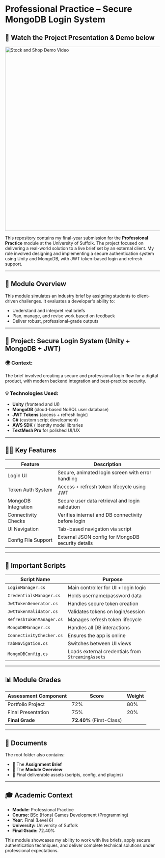 # Professional Practice – Secure MongoDB Login System

## 🎥 Watch the Project Presentation & Demo below

  <a href="https://www.youtube.com/watch?v=uripIPCbDrY" target="new">
    <img src="https://img.youtube.com/vi/uripIPCbDrY/0.jpg" alt="Stock and Shop Demo Video" width="600"/>
  </a>

This repository contains my final-year submission for the **Professional Practice** module at the University of Suffolk. The project focused on delivering a real-world solution to a live brief set by an external client. My role involved designing and implementing a secure authentication system using Unity and MongoDB, with JWT token-based login and refresh support.

---

## 🧠 Module Overview

This module simulates an industry brief by assigning students to client-driven challenges. It evaluates a developer's ability to:

- Understand and interpret real briefs
- Plan, manage, and revise work based on feedback
- Deliver robust, professional-grade outputs

---

## 🔐 Project: Secure Login System (Unity + MongoDB + JWT)

### 🌍 Context:
The brief involved creating a secure and professional login flow for a digital product, with modern backend integration and best-practice security.

### 💡 Technologies Used:
- **Unity** (frontend and UI)
- **MongoDB** (cloud-based NoSQL user database)
- **JWT Tokens** (access + refresh logic)
- **C#** (custom script development)
- **AWS SDK** / Identity model libraries
- **TextMesh Pro** for polished UI/UX

---

## 👨‍💻 Key Features

| Feature                     | Description |
|-----------------------------|-------------|
| Login UI                   | Secure, animated login screen with error handling |
| Token Auth System          | Access + refresh token lifecycle using JWT |
| MongoDB Integration        | Secure user data retrieval and login validation |
| Connectivity Checks        | Verifies internet and DB connectivity before login |
| UI Navigation              | Tab-based navigation via script |
| Config File Support        | External JSON config for MongoDB security details |

---

## 📂 Important Scripts

| Script Name              | Purpose |
|--------------------------|---------|
| `LoginManager.cs`        | Main controller for UI + login logic |
| `CredentialsManager.cs`  | Holds username/password data |
| `JwtTokenGenerator.cs`   | Handles secure token creation |
| `JwtTokenValidator.cs`   | Validates tokens on login/session |
| `RefreshTokenManager.cs` | Manages refresh token lifecycle |
| `MongoDBManager.cs`      | Handles all DB interactions |
| `ConnectivityChecker.cs` | Ensures the app is online |
| `TabNavigation.cs`       | Switches between UI views |
| `MongoDBConfig.cs`       | Loads external credentials from `StreamingAssets` |

---

## 📊 Module Grades

| Assessment Component | Score  | Weight |
|----------------------|--------|--------|
| Portfolio Project     | 72%    | 80%    |
| Final Presentation    | 75%    | 20%    |
| **Final Grade**       | **72.40%** (First-Class) |

---

## 🧾 Documents

The root folder also contains:
- 📑 The **Assignment Brief**
- 📘 The **Module Overview**
- 🎯 Final deliverable assets (scripts, config, and plugins)

---

## 🎓 Academic Context

- **Module:** Professional Practice
- **Course:** BSc (Hons) Games Development (Programming)
- **Year:** Final (Level 6)
- **University:** University of Suffolk
- **Final Grade:** 72.40%

This module showcases my ability to work with live briefs, apply secure authentication techniques, and deliver complete technical solutions under professional expectations.


